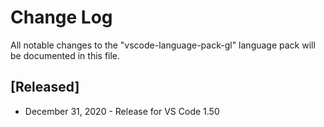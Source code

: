 # Change Log
All notable changes to the "vscode-language-pack-gl" language pack will be documented in this file.

## [Released]
* December 31, 2020 - Release for VS Code 1.50

